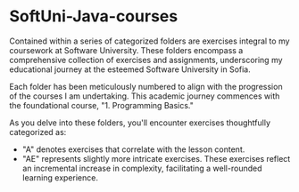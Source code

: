 # SoftUni-Java-courses

Contained within a series of categorized folders are exercises integral to my coursework at Software University. These folders encompass a comprehensive collection of exercises and assignments, underscoring my educational journey at the esteemed Software University in Sofia.

Each folder has been meticulously numbered to align with the progression of the courses I am undertaking. This academic journey commences with the foundational course, "1. Programming Basics."

As you delve into these folders, you'll encounter exercises thoughtfully categorized as:

* "A" denotes exercises that correlate with the lesson content.
* "AE" represents slightly more intricate exercises.
These exercises reflect an incremental increase in complexity, facilitating a well-rounded learning experience.

